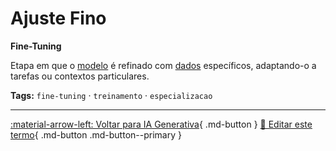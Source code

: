 # Ajuste Fino

**Fine-Tuning**

Etapa em que o [modelo](../conceitos-fundamentais/modelo.md) é refinado com [dados](../conceitos-fundamentais/dados.md) específicos, adaptando-o a tarefas ou contextos particulares.


**Tags:** `fine-tuning` · `treinamento` · `especializacao`

---

[:material-arrow-left: Voltar para IA Generativa](index.md){ .md-button }
[📝 Editar este termo](https://github.com/seu-usuario/glossario-ia/edit/main/glossario.yaml){ .md-button .md-button--primary }
